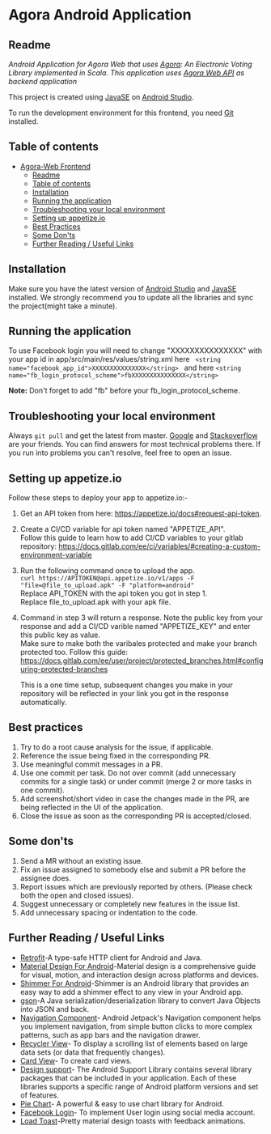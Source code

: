 # Agora Android Application

## Readme

_Android Application for Agora Web that uses [Agora](https://gitlab.com/aossie/Agora/): An Electronic Voting Library implemented in Scala. This application uses [Agora Web API](https://gitlab.com/aossie/Agora-Web) as backend application_

This project is created using [JavaSE](https://www.oracle.com/technetwork/java/javase/downloads/index.html) on [Android Studio](https://developer.android.com/studio).

To run the development environment for this frontend, you need [Git](https://git-scm.com/) installed.

## Table of contents

- [Agora-Web Frontend](#agora-web-frontend)
    - [Readme](#readme)
    - [Table of contents](#table-of-contents)
    - [Installation](#installation)
    - [Running the application](#running-the-application)
    - [Troubleshooting your local environment](#troubleshooting-your-local-environment)
    - [Setting up appetize.io](#setting-up-appetize.io)
    - [Best Practices](#best-practices)
    - [Some Don'ts](#some-donts)
    - [Further Reading / Useful Links](#further-reading-useful-links)



## Installation

Make sure you have the latest version of [Android Studio](https://developer.android.com/studio) and [JavaSE](https://www.oracle.com/technetwork/java/javase/downloads/index.html) installed. We strongly recommend you to update all the libraries and sync the project(might take a minute).



## Running the application
To use Facebook login you will need to change "XXXXXXXXXXXXXXX" with your app id in app/src/main/res/values/string.xml
    here
    ```  <string name="facebook_app_id">XXXXXXXXXXXXXXX</string> 
    ``` and here
    ```
         <string name="fb_login_protocol_scheme">fbXXXXXXXXXXXXXXX</string>
    ```

**Note:** Don't forget to add "fb" before your fb_login_protocol_scheme. 


## Troubleshooting your local environment

Always `git pull` and get the latest from master. [Google](https://www.google.com) and [Stackoverflow](https://stackoverflow.com/) are your friends. You can find answers for most technical problems there. If you run into problems you can't resolve, feel free to open an issue.

## Setting up appetize.io

Follow these steps to deploy your app to appetize.io:-

1. Get an API token from here: https://appetize.io/docs#request-api-token.   
2. Create a CI/CD variable for api token named "APPETIZE_API".     
    Follow this guide to learn how to add CI/CD variables to your gitlab repository: https://docs.gitlab.com/ee/ci/variables/#creating-a-custom-environment-variable  
3. Run the following command once to upload the app.    
    ```curl https://APITOKEN@api.appetize.io/v1/apps -F "file=@file_to_upload.apk" -F "platform=android"```    
    Replace API_TOKEN with the api token you got in step 1.  
    Replace file_to_upload.apk with your apk file.   
4. Command in step 3 will return a response. Note the public key from your response and add  a CI/CD varible named "APPETIZE_KEY" and enter this public key as value.  
    Make sure to make both the varibales protected and make your branch protected too. Follow this guide: https://docs.gitlab.com/ee/user/project/protected_branches.html#configuring-protected-branches  
    
    This is a one time setup, subsequent changes you make in your repository will be reflected in your link you got in the response automatically.  

## Best practices

1. Try to do a root cause analysis for the issue, if applicable.
2. Reference the issue being fixed in the corresponding PR.
3. Use meaningful commit messages in a PR.
4. Use one commit per task. Do not over commit (add unnecessary commits for a single task) or under commit (merge 2 or more tasks in one commit).
5. Add screenshot/short video in case the changes made in the PR, are being reflected in the UI of the application.
6. Close the issue as soon as the corresponding PR is accepted/closed.
  

## Some don'ts

1. Send a MR without an existing issue.
2. Fix an issue assigned to somebody else and submit a PR before the assignee does.
3. Report issues which are previously reported by others. (Please check both the open and closed issues).
4. Suggest unnecessary or completely new features in the issue list.
5. Add unnecessary spacing or indentation to the code.


## Further Reading / Useful Links

* [Retrofit](https://square.github.io/retrofit/)-A type-safe HTTP client for Android and Java.
* [Material Design For Android](https://developer.android.com/guide/topics/ui/look-and-feel)-Material design is a comprehensive guide for visual, motion, and interaction design across platforms and devices.
* [Shimmer For Android](https://facebook.github.io/shimmer-android/)-Shimmer is an Android library that provides an easy way to add a shimmer effect to any view in your Android app.
* [gson](https://github.com/google/gson)-A Java serialization/deserialization library to convert Java Objects into JSON and back.
* [Navigation Component](https://developer.android.com/guide/navigation/navigation-getting-started)-  Android Jetpack's Navigation component helps you implement navigation, from simple button clicks to more complex patterns, such as app bars and the navigation drawer.
* [Recycler View](https://developer.android.com/guide/topics/ui/layout/recyclerview)- To display a scrolling list of elements based on large data sets (or data that frequently changes).
* [Card View](https://developer.android.com/guide/topics/ui/layout/cardview)- To create card views.
* [Design support](https://developer.android.com/topic/libraries/support-library/packages)- The Android Support Library contains several library packages that can be included in your application. Each of these libraries supports a specific range of Android platform versions and set of features.
* [Pie Chart](https://github.com/PhilJay/MPAndroidChart)- A powerful & easy to use chart library for Android.
* [Facebook Login](https://developers.facebook.com/docs/facebook-login/)- To implement User login using social media account.
* [Load Toast](https://github.com/code-mc/loadtoast)-Pretty material design toasts with feedback animations.


